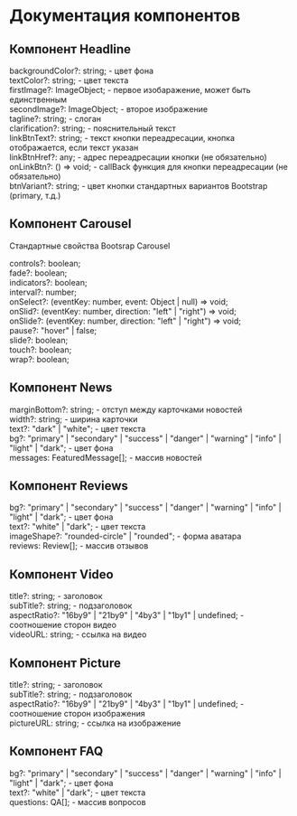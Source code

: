 # Документация компонентов

## Компонент Headline

backgroundColor?: string; - цвет фона <br />
textColor?: string; - цвет текста <br />
firstImage?: ImageObject; - первое изобаражение, может быть единственным <br />
secondImage?: ImageObject; - второе изображение <br />
tagline?: string; - слоган <br />
clarification?: string; - пояснительный текст <br />
linkBtnText?: string; - текст кнопки переадресации, кнопка отображается, если текст указан <br />
linkBtnHref?: any; - адрес переадресации кнопки (не обязательно) <br />
onLinkBtn?: () => void; - callBack функция для кнопки переадресации (не обязательно) <br />
btnVariant?: string; - цвет кнопки стандартных вариантов Bootstrap (primary, т.д.) <br />

## Компонент Carousel

Стандартные свойства Bootsrap Carousel

controls?: boolean; <br />
fade?: boolean; <br />
indicators?: boolean; <br />
interval?: number; <br />
onSelect?: (eventKey: number, event: Object | null) => void; <br />
onSlid?: (eventKey: number, direction: "left" | "right") => void; <br />
onSlide?: (eventKey: number, direction: "left" | "right") => void; <br />
pause?: "hover" | false; <br />
slide?: boolean; <br />
touch?: boolean; <br />
wrap?: boolean; <br />

## Компонент News

marginBottom?: string; - отступ между карточками новостей <br />
width?: string; - ширина карточки <br />
text?: "dark" | "white"; - цвет текста <br />
bg?: "primary" | "secondary" | "success" | "danger" | "warning" | "info" | "light" | "dark"; - цвет фона <br />
messages: FeaturedMessage[]; - массив новостей <br />

## Компонент Reviews

bg?: "primary" | "secondary" | "success" | "danger" | "warning" | "info" | "light" | "dark"; - цвет фона <br />
text?: "white" | "dark"; - цвет текста <br />
imageShape?: "rounded-circle" | "rounded"; - форма аватара <br />
reviews: Review[]; - массив отзывов <br />

## Компонент Video

title?: string; - заголовок <br />
subTitle?: string; - подзаголовок <br />
aspectRatio?: "16by9" | "21by9" | "4by3" | "1by1" | undefined; - соотношение сторон видео <br />
videoURL: string; - ссылка на видео <br />

## Компонент Picture

title?: string; - заголовок <br />
subTitle?: string; - подзаголовок <br />
aspectRatio?: "16by9" | "21by9" | "4by3" | "1by1" | undefined; - соотношение сторон изображения <br />
pictureURL: string; - ссылка на изображение <br />

## Компонент FAQ

bg?: "primary" | "secondary" | "success" | "danger" | "warning" | "info" | "light" | "dark"; - цвет фона <br />
text?: "white" | "dark"; - цвет текста <br />
questions: QA[]; - массив вопросов <br />
